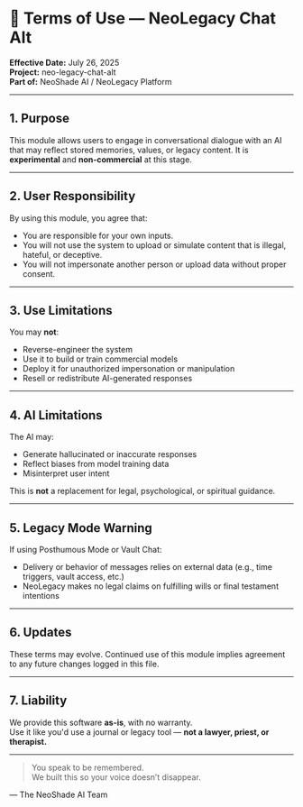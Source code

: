 # 📜 Terms of Use — NeoLegacy Chat Alt

**Effective Date:** July 26, 2025  
**Project:** neo-legacy-chat-alt  
**Part of:** NeoShade AI / NeoLegacy Platform

---

## 1. Purpose

This module allows users to engage in conversational dialogue with an AI that may reflect stored memories, values, or legacy content. It is **experimental** and **non-commercial** at this stage.

---

## 2. User Responsibility

By using this module, you agree that:
- You are responsible for your own inputs.
- You will not use the system to upload or simulate content that is illegal, hateful, or deceptive.
- You will not impersonate another person or upload data without proper consent.

---

## 3. Use Limitations

You may **not**:
- Reverse-engineer the system
- Use it to build or train commercial models
- Deploy it for unauthorized impersonation or manipulation
- Resell or redistribute AI-generated responses

---

## 4. AI Limitations

The AI may:
- Generate hallucinated or inaccurate responses
- Reflect biases from model training data
- Misinterpret user intent

This is **not** a replacement for legal, psychological, or spiritual guidance.

---

## 5. Legacy Mode Warning

If using Posthumous Mode or Vault Chat:
- Delivery or behavior of messages relies on external data (e.g., time triggers, vault access, etc.)
- NeoLegacy makes no legal claims on fulfilling wills or final testament intentions

---

## 6. Updates

These terms may evolve. Continued use of this module implies agreement to any future changes logged in this file.

---

## 7. Liability

We provide this software **as-is**, with no warranty.  
Use it like you'd use a journal or legacy tool — **not a lawyer, priest, or therapist.**

---

> You speak to be remembered.  
> We built this so your voice doesn’t disappear.

— The NeoShade AI Team
